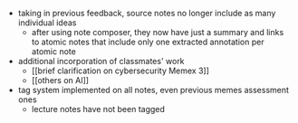 - taking in previous feedback, source notes no longer include as many individual ideas
	- after using note composer, they now have just a summary and links to atomic notes that include only one extracted annotation per atomic note
- additional incorporation of classmates' work
	- [[brief clarification on cybersecurity Memex 3]]
	- [[others on AI]]
- tag system implemented on all notes, even previous memes assessment ones
	- lecture notes have not been tagged
